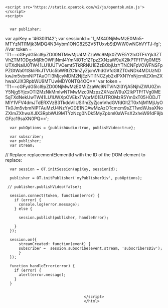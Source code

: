 <html>
  <head></head>
  <body>
    <div id='myPublisherDiv'></div>
    <div id='subscribersDiv'></div>



    <script src='https://static.opentok.com/v2/js/opentok.min.js'></script>
    <script>


      var publisher;
var apiKey = '46303142';
    var sessionId = '1_MX40NjMwMzE0Mn5-MTYzNTI1Mjk3MDQ4N34ybm1ONG82S2V5TUxvbStDWW0wNGhVYTJ-fg';
//var token = 'T1==cGFydG5lcl9pZD00NTMwMjU4MiZzaWc9Mjk0ZWE5Y2IxOTFkYjk3ZTVhZTM1ODgxMjRhOWFjNmI4YmNlOTc1ZTpzZXNzaW9uX2lkPTFfTVg0ME5UTXdNalU0TW41LU1UUTVOemt5TkRRNU1EZzBObjUzYTNCNFpVOWFNSFpPZGtWa01tSkliRkJTVUc5bWRtZC1mZyZjcmVhdGVfdGltZT0xNDk4MDUzNDkwJm5vbmNlPTAuOTI3MjcyMDM2NjEzNTI1NCZyb2xlPXN1YnNjcmliZXImZXhwaXJlX3RpbWU9MTUwMDY0NTQ4OQ=='
    var token = 'T1==cGFydG5lcl9pZD00NjMwMzE0MiZzaWc9NTViN2I3YjA5NjhiZWU0ZmY5Njg5YjcxOTI2MzNkMmIwNTMwMzc0MzpzZXNzaW9uX2lkPTFfTVg0ME5qTXdNekUwTW41LU1UWXpOVEkxTWprM01EUTROMzR5Ym0xT05HODJTMlY1VFV4dmJTdERXVzB3TkdoVllUSi1mZyZjcmVhdGVfdGltZT0xNjM1MjUyOTk0Jm5vbmNlPTAuMzU4NzYyODE1NDAwMzAzOTcmcm9sZT1wdWJsaXNoZXImZXhwaXJlX3RpbWU9MTYzNzg0NDk5MyZpbml0aWFsX2xheW91dF9jbGFzc19saXN0PQ==';

      var pubOptions = {publishAudio:true, publishVideo:true};

      var subscriber;
      var publisher;
      var stream;

// Replace replacementElementId with the ID of the DOM element to replace:

      var session = OT.initSession(apiKey, sessionId);

      publisher = OT.initPublisher('myPublisherDiv', pubOptions);
      
     // publisher.publishVideo(false);

      session.connect(token, function(error) {
        if (error) {
          console.log(error.message);
        } else {

          session.publish(publisher, handleError);

        }
      });

      session.on({
          streamCreated: function(event) {
          subscriber =  session.subscribe(event.stream, 'subscribersDiv');
          }
      });

      function handleError(error) {
        if (error) {
          alert(error.message);
        }
      }


                                       </script>
                                       </html>
